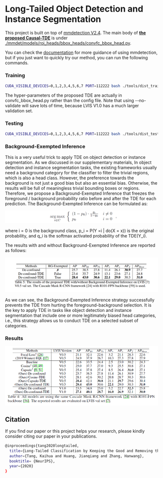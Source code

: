 # Long-Tailed Object Detection and Instance Segmentation

This project is built on top of [mmdetection V2.4](https://github.com/open-mmlab/mmdetection). The main body of **[the proposed Causal-TDE](https://kaihuatang.github.io/Files/long-tail.pdf)** is under [./mmdet/models/roi_heads/bbox_heads/convfc_bbox_head.py](mmdet/models/roi_heads/bbox_heads/convfc_bbox_head.py). 

You can check the [documentation](https://mmdetection.readthedocs.io/) for more guidance of using mmdetection, but if you just want to quickly try our method, you can run the following commands.


### Training
```bash
CUDA_VISIBLE_DEVICES=0,1,2,3,4,5,6,7 PORT=112222 bash ./tools/dist_train.sh configs/htc/htc_r101_fpn_20e_causal.py 8 --work-dir work_dirs/htc_r101_fpn_20e_causal --no-validate
```

The hyper-parameters of the proposed TDE are actually in convfc_bbox_head.py rather than the config file. Note that using --no-validate will save lots of time, because LVIS V1.0 has a much larger validation set.


### Testing
```bash
CUDA_VISIBLE_DEVICES=0,1,2,3,4,5,6,7 PORT=112222 bash ./tools/dist_test.sh configs/htc/htc_r101_fpn_20e_causal.py work_dirs/htc_r101_fpn_20e_causal/latest.pth 8 --eval bbox segm
```

### Background-Exempted Inference
This is a very useful trick to apply TDE on object detection or instance segmentation. As we discussed in our supplementary materials, In object detection and instance segmentation tasks, the existing frameworks usually need a background category for the classifier to filter the trivial regions, which is also a head class. However, the preference towards the background is not just a good bias but also an essential bias. Otherwise, the results will be full of meaningless trivial bounding boxes or regions. Therefore, we propose a Background-Exempted Inference that freezes the foreground / background probability ratio before and after the TDE for each prediction. The Background-Exempted Inference can be formulated as:

![alt text](bg-fix.png "from 'Supplementary Material of Long-Tailed Classification by Keeping the Good and Removing the Bad Momentum Causal Effect'")

where i = 0 is the background class, p_i = P(Y =i | do(X = x)) is the original probability, and q_i is the softmax activated probability of the TDE(Y_i).

The results with and without Background-Exempted Inference are reported as follows:

![alt text](bg-fix-table.png "from 'Supplementary Material of Long-Tailed Classification by Keeping the Good and Removing the Bad Momentum Causal Effect'")

As we can see, the Background-Exempted Inference strategy successfully prevents the TDE from hurting the foreground-background selection. It is the key to apply TDE in tasks like object detection and instance segmentation that include one or more legitimately biased head categories, i.e., this strategy allows us to conduct TDE on a selected subset of categories.

### Results

![alt text](lvis.png "from 'Long-Tailed Classification by Keeping the Good and Removing the Bad Momentum Causal Effect'")

## Citation
If you find our paper or this project helps your research, please kindly consider citing our paper in your publications.
```bash
@inproceedings{tang2020longtailed,
  title={Long-Tailed Classification by Keeping the Good and Removing the Bad Momentum Causal Effect},
  author={Tang, Kaihua and Huang, Jianqiang and Zhang, Hanwang},
  booktitle= {NeurIPS},
  year={2020}
}
```